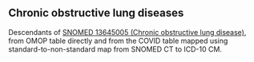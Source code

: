 ## Chronic obstructive lung diseases 

Descendants of [SNOMED 13645005 (Chronic obstructive lung disease)](https://athena.ohdsi.org/search-terms/terms/255573), from OMOP table directly and from the COVID table mapped using standard-to-non-standard map from SNOMED CT to ICD-10 CM.

<!---
```SQL
{}
```
-->
